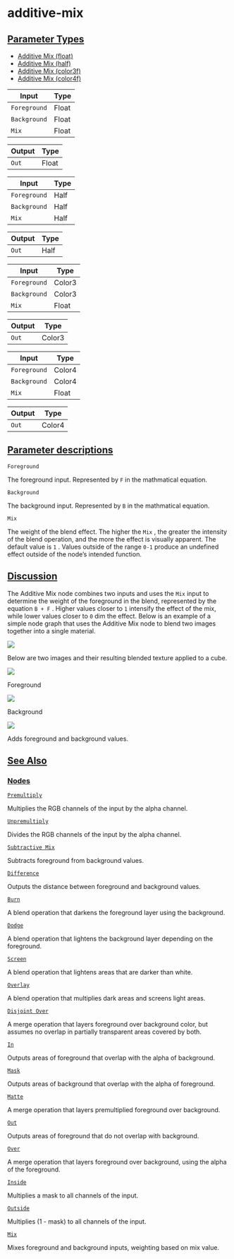# additive-mix


[Parameter Types](/documentation/shadergraph/compositing/additive-mix#Parameter-Types)
--------------------------------------------------------------------------------------

* [Additive Mix (float)](#)
* [Additive Mix (half)](#)
* [Additive Mix (color3f)](#)
* [Additive Mix (color4f)](#)

| Input | Type |
| --- | --- |
| `Foreground` | Float |
| `Background` | Float |
| `Mix` | Float |

| Output | Type |
| --- | --- |
| `Out` | Float |

| Input | Type |
| --- | --- |
| `Foreground` | Half |
| `Background` | Half |
| `Mix` | Half |

| Output | Type |
| --- | --- |
| `Out` | Half |

| Input | Type |
| --- | --- |
| `Foreground` | Color3 |
| `Background` | Color3 |
| `Mix` | Float |

| Output | Type |
| --- | --- |
| `Out` | Color3 |

| Input | Type |
| --- | --- |
| `Foreground` | Color4 |
| `Background` | Color4 |
| `Mix` | Float |

| Output | Type |
| --- | --- |
| `Out` | Color4 |

[Parameter descriptions](/documentation/shadergraph/compositing/additive-mix#Parameter-descriptions)
----------------------------------------------------------------------------------------------------

`Foreground` 

 The foreground input. Represented by
 `F` 
 in the mathmatical equation.
 

`Background` 

 The background input. Represented by
 `B` 
 in the mathmatical equation.
 

`Mix` 

 The weight of the blend effect. The higher the
 `Mix` 
 , the greater the intensity of the blend operation, and the more the effect is visually apparent. The default value is
 `1` 
 . Values outside of the range
 `0-1` 
 produce an undefined effect outside of the node’s intended function.
 

[Discussion](/documentation/shadergraph/compositing/additive-mix#Discussion)
----------------------------------------------------------------------------

 The Additive Mix node combines two inputs and uses the
 `Mix` 
 input to determine the weight of the foreground in the blend, represented by the equation
 `B + F` 
 . Higher values closer to
 `1` 
 intensify the effect of the mix, while lower values closer to
 `0` 
 dim the effect. Below is an example of a simple node graph that uses the Additive Mix node to blend two images together into a single material.
 

![](https://docs-assets.developer.apple.com/published/795f41ac899dbe8062aa2c8326b12153/AdditiveMixGraph.png)

 Below are two images and their resulting blended texture applied to a cube.
 

![](https://docs-assets.developer.apple.com/published/d9c4946e10d4cea53d216d891a402e72/MixMaterial1.png)

 Foreground
 

![](https://docs-assets.developer.apple.com/published/b441e81d3c5f432f986de82ef398e0bd/MixMaterial2.png)

 Background
 

![](https://docs-assets.developer.apple.com/published/1ce8d8ad8c57d334565a0b00269c0ed0/AdditiveMixMaterial.png)

 Adds foreground and background values.

[See Also](/documentation/shadergraph/compositing/additive-mix#see-also)
------------------------------------------------------------------------

### [Nodes](/documentation/shadergraph/compositing/additive-mix#nodes)

[`Premultiply`](/documentation/shadergraph/compositing/premultiply)

 Multiplies the RGB channels of the input by the alpha channel.
 

[`Unpremultiply`](/documentation/shadergraph/compositing/unpremultiply)

 Divides the RGB channels of the input by the alpha channel.
 

[`Subtractive Mix`](/documentation/shadergraph/compositing/subtractive-mix)

 Subtracts foreground from background values.
 

[`Difference`](/documentation/shadergraph/compositing/difference)

 Outputs the distance between foreground and background values.
 

[`Burn`](/documentation/shadergraph/compositing/burn)

 A blend operation that darkens the foreground layer using the background.
 

[`Dodge`](/documentation/shadergraph/compositing/dodge)

 A blend operation that lightens the background layer depending on the foreground.
 

[`Screen`](/documentation/shadergraph/compositing/screen)

 A blend operation that lightens areas that are darker than white.
 

[`Overlay`](/documentation/shadergraph/compositing/overlay)

 A blend operation that multiplies dark areas and screens light areas.
 

[`Disjoint Over`](/documentation/shadergraph/compositing/disjoint-over)

 A merge operation that layers foreground over background color, but assumes no overlap in partially transparent areas covered by both.
 

[`In`](/documentation/shadergraph/compositing/in)

 Outputs areas of foreground that overlap with the alpha of background.
 

[`Mask`](/documentation/shadergraph/compositing/mask)

 Outputs areas of background that overlap with the alpha of foreground.
 

[`Matte`](/documentation/shadergraph/compositing/matte)

 A merge operation that layers premultiplied foreground over background.
 

[`Out`](/documentation/shadergraph/compositing/out)

 Outputs areas of foreground that do not overlap with background.
 

[`Over`](/documentation/shadergraph/compositing/over)

 A merge operation that layers foreground over background, using the alpha of the foreground.
 

[`Inside`](/documentation/shadergraph/compositing/inside)

 Multiplies a mask to all channels of the input.
 

[`Outside`](/documentation/shadergraph/compositing/outside)

 Multiplies (1 - mask) to all channels of the input.
 

[`Mix`](/documentation/shadergraph/compositing/mix)

 Mixes foreground and background inputs, weighting based on mix value.
 

